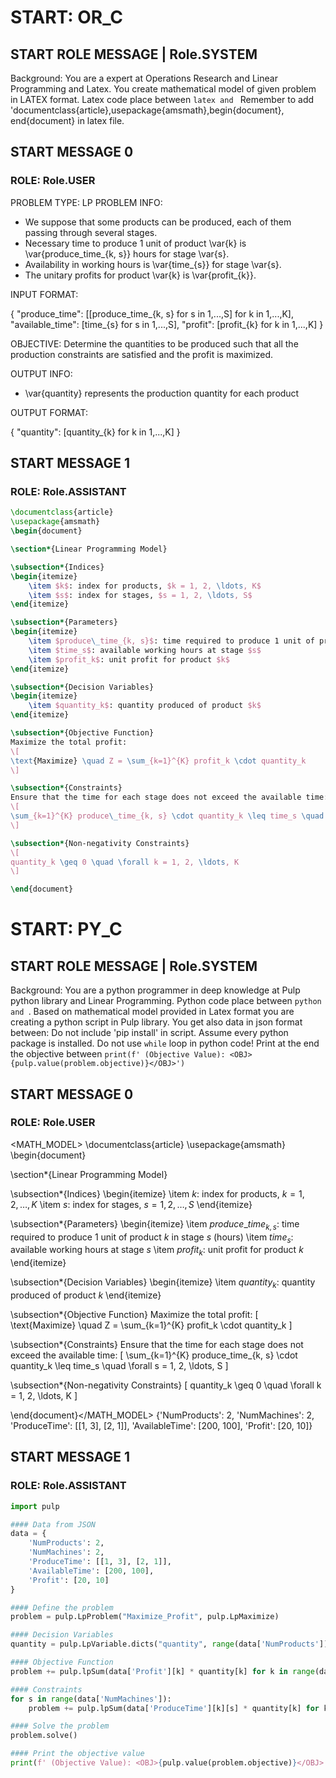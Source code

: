 # START: OR_C 
## START ROLE MESSAGE | Role.SYSTEM 
Background: You are a expert at Operations Research and Linear Programming and Latex. You create mathematical model of given problem in LATEX format. Latex code place between ```latex and ``` Remember to add 'documentclass{article},usepackage{amsmath},begin{document}, end{document} in latex file. 
## START MESSAGE 0 
### ROLE: Role.USER
<DESCRIPTION>
PROBLEM TYPE: LP
PROBLEM INFO:

- We suppose that some products can be produced, each of them passing through several stages.
- Necessary time to produce 1 unit of product \var{k} is \var{produce_time_{k, s}} hours for stage \var{s}.
- Availability in working hours is \var{time_{s}} for stage \var{s}. 
- The unitary profits for product \var{k} is \var{profit_{k}}.

INPUT FORMAT:

{
	"produce_time": [[produce_time_{k, s} for s in 1,...,S] for k in 1,...,K],
	"available_time": [time_{s} for s in 1,...,S],
	"profit": [profit_{k} for k in 1,...,K]
}


OBJECTIVE: Determine the quantities to be produced such that all the production constraints are satisfied and the profit is maximized.

OUTPUT INFO:

- \var{quantity} represents the production quantity for each product

OUTPUT FORMAT:

{
	"quantity": [quantity_{k} for k in 1,...,K]
}
</DESCRIPTION>


## START MESSAGE 1 
### ROLE: Role.ASSISTANT
```latex
\documentclass{article}
\usepackage{amsmath}
\begin{document}

\section*{Linear Programming Model}

\subsection*{Indices}
\begin{itemize}
    \item $k$: index for products, $k = 1, 2, \ldots, K$
    \item $s$: index for stages, $s = 1, 2, \ldots, S$
\end{itemize}

\subsection*{Parameters}
\begin{itemize}
    \item $produce\_time_{k, s}$: time required to produce 1 unit of product $k$ in stage $s$ (hours)
    \item $time_s$: available working hours at stage $s$
    \item $profit_k$: unit profit for product $k$
\end{itemize}

\subsection*{Decision Variables}
\begin{itemize}
    \item $quantity_k$: quantity produced of product $k$
\end{itemize}

\subsection*{Objective Function}
Maximize the total profit:
\[
\text{Maximize} \quad Z = \sum_{k=1}^{K} profit_k \cdot quantity_k
\]

\subsection*{Constraints}
Ensure that the time for each stage does not exceed the available time:
\[
\sum_{k=1}^{K} produce\_time_{k, s} \cdot quantity_k \leq time_s \quad \forall s = 1, 2, \ldots, S
\]

\subsection*{Non-negativity Constraints}
\[
quantity_k \geq 0 \quad \forall k = 1, 2, \ldots, K
\]

\end{document}
```

# START: PY_C 
## START ROLE MESSAGE | Role.SYSTEM 
Background: You are a python programmer in deep knowledge at Pulp python library and Linear Programming. Python code place between ```python and ```. Based on mathematical model provided in Latex format you are creating a python script in Pulp library. You get also data in json format between: <DATA></DATA> Do not include 'pip install' in script. Assume every python package is installed. Do not use `while` loop in python code! Print at the end the objective between <OBJ></OBJ> `print(f' (Objective Value): <OBJ>{pulp.value(problem.objective)}</OBJ>')` 
## START MESSAGE 0 
### ROLE: Role.USER
<MATH_MODEL>
\documentclass{article}
\usepackage{amsmath}
\begin{document}

\section*{Linear Programming Model}

\subsection*{Indices}
\begin{itemize}
    \item $k$: index for products, $k = 1, 2, \ldots, K$
    \item $s$: index for stages, $s = 1, 2, \ldots, S$
\end{itemize}

\subsection*{Parameters}
\begin{itemize}
    \item $produce\_time_{k, s}$: time required to produce 1 unit of product $k$ in stage $s$ (hours)
    \item $time_s$: available working hours at stage $s$
    \item $profit_k$: unit profit for product $k$
\end{itemize}

\subsection*{Decision Variables}
\begin{itemize}
    \item $quantity_k$: quantity produced of product $k$
\end{itemize}

\subsection*{Objective Function}
Maximize the total profit:
\[
\text{Maximize} \quad Z = \sum_{k=1}^{K} profit_k \cdot quantity_k
\]

\subsection*{Constraints}
Ensure that the time for each stage does not exceed the available time:
\[
\sum_{k=1}^{K} produce\_time_{k, s} \cdot quantity_k \leq time_s \quad \forall s = 1, 2, \ldots, S
\]

\subsection*{Non-negativity Constraints}
\[
quantity_k \geq 0 \quad \forall k = 1, 2, \ldots, K
\]

\end{document}</MATH_MODEL>
<DATA>
{'NumProducts': 2, 'NumMachines': 2, 'ProduceTime': [[1, 3], [2, 1]], 'AvailableTime': [200, 100], 'Profit': [20, 10]}</DATA>


## START MESSAGE 1 
### ROLE: Role.ASSISTANT
```python
import pulp

#### Data from JSON
data = {
    'NumProducts': 2, 
    'NumMachines': 2, 
    'ProduceTime': [[1, 3], [2, 1]], 
    'AvailableTime': [200, 100], 
    'Profit': [20, 10]
}

#### Define the problem
problem = pulp.LpProblem("Maximize_Profit", pulp.LpMaximize)

#### Decision Variables
quantity = pulp.LpVariable.dicts("quantity", range(data['NumProducts']), lowBound=0)

#### Objective Function
problem += pulp.lpSum(data['Profit'][k] * quantity[k] for k in range(data['NumProducts'])), "Total_Profit"

#### Constraints
for s in range(data['NumMachines']):
    problem += pulp.lpSum(data['ProduceTime'][k][s] * quantity[k] for k in range(data['NumProducts'])) <= data['AvailableTime'][s], f"Time_Constraint_{s}"

#### Solve the problem
problem.solve()

#### Print the objective value
print(f' (Objective Value): <OBJ>{pulp.value(problem.objective)}</OBJ>')
```

